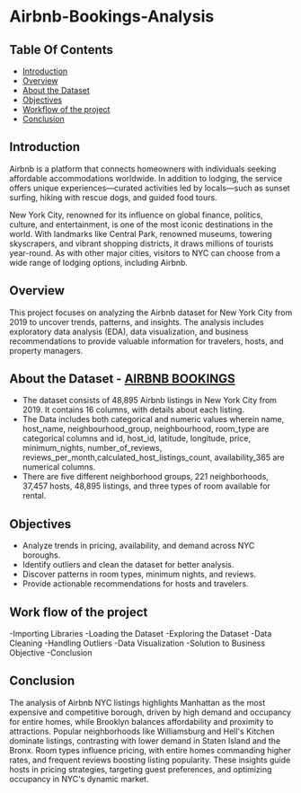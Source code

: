 # Airbnb-Bookings-Analysis

## Table Of Contents
- [Introduction](#Introduction)
- [Overview](#Overview)
- [About the Dataset](#About-the-Dataset)
- [Objectives](#Objectives)
- [Workflow of the project](#Workflow-of-the-project)
- [Conclusion](#Conclusion)

## Introduction
Airbnb is a platform that connects homeowners with individuals seeking affordable accommodations worldwide. In addition to lodging, the service offers unique experiences—curated activities led by locals—such as sunset surfing, hiking with rescue dogs, and guided food tours.

New York City, renowned for its influence on global finance, politics, culture, and entertainment, is one of the most iconic destinations in the world. With landmarks like Central Park, renowned museums, towering skyscrapers, and vibrant shopping districts, it draws millions of tourists year-round. As with other major cities, visitors to NYC can choose from a wide range of lodging options, including Airbnb.

## Overview
This project focuses on analyzing the Airbnb dataset for New York City from 2019 to uncover trends, patterns, and insights. The analysis includes exploratory data analysis (EDA), data visualization, and business recommendations to provide valuable information for travelers, hosts, and property managers.

## About the Dataset - [AIRBNB BOOKINGS](https://drive.google.com/file/d/1RQ1Cqk0BdknEbA55CUaNNXTwuM_iZUn2/view?usp=sharing)
- The dataset consists of 48,895 Airbnb listings in New York City from 2019. It contains 16 columns, with details about each listing.
- The Data includes both categorical and numeric values wherein name, host_name, neighbourhood_group, neighbourhood, room_type are categorical columns and id, host_id, latitude, longitude, price, minimum_nights, number_of_reviews, reviews_per_month,calculated_host_listings_count, availability_365 are numerical columns.
- There are five different neighborhood groups, 221 neighborhoods, 37,457 hosts, 48,895 listings, and three types of room available for rental.

## Objectives
- Analyze trends in pricing, availability, and demand across NYC boroughs.
- Identify outliers and clean the dataset for better analysis.
- Discover patterns in room types, minimum nights, and reviews.
- Provide actionable recommendations for hosts and travelers.

## Work flow of the project
-Importing Libraries
-Loading the Dataset
-Exploring the Dataset
-Data Cleaning
-Handling Outliers
-Data Visualization
-Solution to Business Objective
-Conclusion

## Conclusion
The analysis of Airbnb NYC listings highlights Manhattan as the most expensive and competitive borough, driven by high demand and occupancy for entire homes, while Brooklyn balances affordability and proximity to attractions. Popular neighborhoods like Williamsburg and Hell's Kitchen dominate listings, contrasting with lower demand in Staten Island and the Bronx. Room types influence pricing, with entire homes commanding higher rates, and frequent reviews boosting listing popularity. These insights guide hosts in pricing strategies, targeting guest preferences, and optimizing occupancy in NYC's dynamic market.
